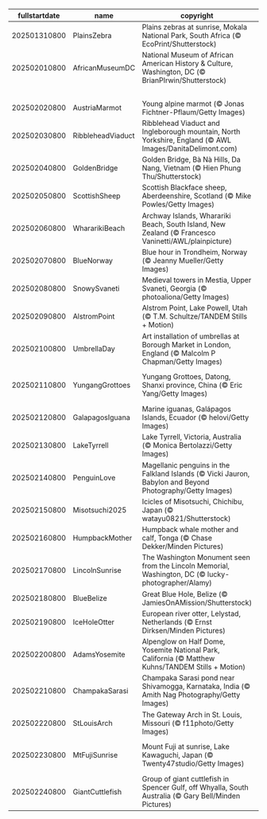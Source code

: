|fullstartdate|name|copyright|title|image|
|--|--|--|--|--|
202501310800|PlainsZebra|Plains zebras at sunrise, Mokala National Park, South Africa (© EcoPrint/Shutterstock)|Anything but plain|![](/en-US/2025/02/202501310800PlainsZebra.jpg)|
202502010800|AfricanMuseumDC|National Museum of African American History & Culture, Washington, DC (© BrianPIrwin/Shutterstock)|Roots of freedom|![](/en-US/2025/02/202502010800AfricanMuseumDC.jpg)|
||||![](/en-US/2025/02/.jpg)|
202502020800|AustriaMarmot|Young alpine marmot (© Jonas Fichtner-Pflaum/Getty Images)|Weather or not|![](/en-US/2025/02/202502020800AustriaMarmot.jpg)|
202502030800|RibbleheadViaduct|Ribblehead Viaduct and Ingleborough mountain, North Yorkshire, England (© AWL Images/DanitaDelimont.com)|Bridging history, one arch at a time|![](/en-US/2025/02/202502030800RibbleheadViaduct.jpg)|
202502040800|GoldenBridge|Golden Bridge, Bà Nà Hills, Da Nang, Vietnam (© Hien Phung Thu/Shutterstock)|A walk among the clouds|![](/en-US/2025/02/202502040800GoldenBridge.jpg)|
202502050800|ScottishSheep|Scottish Blackface sheep, Aberdeenshire, Scotland  (© Mike Powles/Getty Images)|Baa, baa, black sheep? No.|![](/en-US/2025/02/202502050800ScottishSheep.jpg)|
202502060800|WhararikiBeach|Archway Islands, Wharariki Beach, South Island, New Zealand (© Francesco Vaninetti/AWL/plainpicture)|Reflections of a nation's legacy|![](/en-US/2025/02/202502060800WhararikiBeach.jpg)|
202502070800|BlueNorway|Blue hour in Trondheim, Norway (© Jeanny Mueller/Getty Images)|Stuck in a blue moment|![](/en-US/2025/02/202502070800BlueNorway.jpg)|
202502080800|SnowySvaneti|Medieval towers in Mestia, Upper Svaneti, Georgia (© photoaliona/Getty Images)|Frozen in time|![](/en-US/2025/02/202502080800SnowySvaneti.jpg)|
202502090800|AlstromPoint|Alstrom Point, Lake Powell, Utah (© T.M. Schultze/TANDEM Stills + Motion)|A point worth pondering|![](/en-US/2025/02/202502090800AlstromPoint.jpg)|
202502100800|UmbrellaDay|Art installation of umbrellas at Borough Market in London, England (© Malcolm P Chapman/Getty Images)|Under my umbrella|![](/en-US/2025/02/202502100800UmbrellaDay.jpg)|
202502110800|YungangGrottoes|Yungang Grottoes, Datong, Shanxi province, China (© Eric Yang/Getty Images)|The watchful eyes of history|![](/en-US/2025/02/202502110800YungangGrottoes.jpg)|
202502120800|GalapagosIguana|Marine iguanas, Galápagos Islands, Ecuador (© helovi/Getty Images)|Darwin's blueprint|![](/en-US/2025/02/202502120800GalapagosIguana.jpg)|
202502130800|LakeTyrrell|Lake Tyrrell, Victoria, Australia (© Monica Bertolazzi/Getty Images)|Salt of the earth|![](/en-US/2025/02/202502130800LakeTyrrell.jpg)|
202502140800|PenguinLove|Magellanic penguins in the Falkland Islands (© Vicki Jauron, Babylon and Beyond Photography/Getty Images)|Look at these lovebirds|![](/en-US/2025/02/202502140800PenguinLove.jpg)|
202502150800|Misotsuchi2025|Icicles of Misotsuchi, Chichibu, Japan (© watayu0821/Shutterstock)|These are so nice-icle|![](/en-US/2025/02/202502150800Misotsuchi2025.jpg)|
202502160800|HumpbackMother|Humpback whale mother and calf, Tonga (© Chase Dekker/Minden Pictures)|Protecting the giants of the sea|![](/en-US/2025/02/202502160800HumpbackMother.jpg)|
202502170800|LincolnSunrise|The Washington Monument seen from the Lincoln Memorial, Washington, DC (© lucky-photographer/Alamy)|Honoring our presidents|![](/en-US/2025/02/202502170800LincolnSunrise.jpg)|
202502180800|BlueBelize|Great Blue Hole, Belize (© JamiesOnAMission/Shutterstock)|Endless blue|![](/en-US/2025/02/202502180800BlueBelize.jpg)|
202502190800|IceHoleOtter|European river otter, Lelystad, Netherlands (© Ernst Dirksen/Minden Pictures)|The 'otter' side of life|![](/en-US/2025/02/202502190800IceHoleOtter.jpg)|
202502200800|AdamsYosemite|Alpenglow on Half Dome, Yosemite National Park, California (© Matthew Kuhns/TANDEM Stills + Motion)|Celebrating Ansel Adams|![](/en-US/2025/02/202502200800AdamsYosemite.jpg)|
202502210800|ChampakaSarasi|Champaka Sarasi pond near Shivamogga, Karnataka, India (© Amith Nag Photography/Getty Images)|A tale of still waters|![](/en-US/2025/02/202502210800ChampakaSarasi.jpg)|
202502220800|StLouisArch|The Gateway Arch in St. Louis, Missouri (© f11photo/Getty Images)|Bending towards brilliance|![](/en-US/2025/02/202502220800StLouisArch.jpg)|
202502230800|MtFujiSunrise|Mount Fuji at sunrise, Lake Kawaguchi, Japan (© Twenty47studio/Getty Images)|Wind of Fuji, my souvenir from Edo|![](/en-US/2025/02/202502230800MtFujiSunrise.jpg)|
202502240800|GiantCuttlefish|Group of giant cuttlefish in Spencer Gulf, off Whyalla, South Australia (© Gary Bell/Minden Pictures)|Inked and undercover|![](/en-US/2025/02/202502240800GiantCuttlefish.jpg)|
